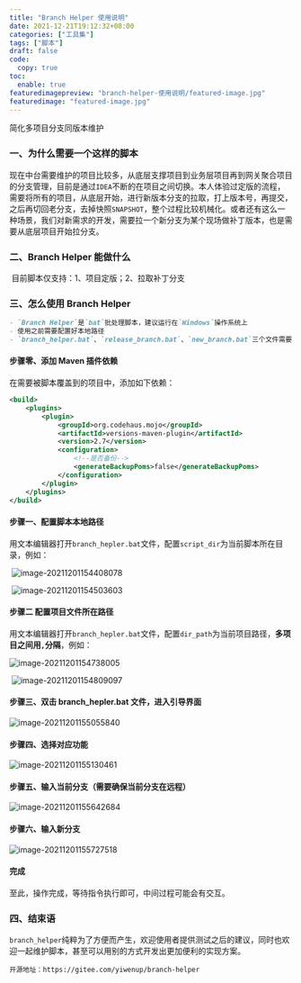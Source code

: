 ```yaml
---
title: "Branch Helper 使用说明"
date: 2021-12-21T19:12:32+08:00
categories: ["工具集"]
tags: ["脚本"]
draft: false
code:
  copy: true
toc:
  enable: true
featuredimagepreview: "branch-helper-使用说明/featured-image.jpg"
featuredimage: "featured-image.jpg"
---
```


简化多项目分支同版本维护

<!--more-->

### 一、为什么需要一个这样的脚本

​		现在中台需要维护的项目比较多，从底层支撑项目到业务层项目再到网关聚合项目的分支管理，目前是通过`IDEA`不断的在项目之间切换。本人体验过定版的流程，需要将所有的项目，从底层开始，进行新版本分支的拉取，打上版本号，再提交，之后再切回老分支，去掉快照`SNAPSHOT`，整个过程比较机械化。或者还有这么一种场景，我们对新需求的开发，需要拉一个新分支为某个现场做补丁版本，也是需要从底层项目开始拉分支。

### 二、Branch Helper 能做什么

​		目前脚本仅支持：1、项目定版；2、拉取补丁分支

### 三、怎么使用 Branch Helper

```markdown
- `Branch Helper`是`bat`批处理脚本，建议运行在`Windows`操作系统上
- 使用之前需要配置好本地路径
- `branch_helper.bat`、`release_branch.bat`、`new_branch.bat`三个文件需要放在统一目录下
```

#### 步骤零、添加 Maven 插件依赖

在需要被脚本覆盖到的项目中，添加如下依赖：

```xml
<build>
    <plugins>
        <plugin>
            <groupId>org.codehaus.mojo</groupId>
            <artifactId>versions-maven-plugin</artifactId>
            <version>2.7</version>
            <configuration>
                <!--是否备份-->
                <generateBackupPoms>false</generateBackupPoms>
            </configuration>
        </plugin>
    </plugins>
</build>
```

#### 步骤一、配置脚本本地路径

​		用文本编辑器打开`branch_hepler.bat`文件，配置`script_dir`为当前脚本所在目录，例如：

​		![image-20211201154408078](../images/image-20211201154408078.png)

​		![image-20211201154503603](../images/image-20211201154503603.png)

#### 步骤二 配置项目文件所在路径

​		用文本编辑器打开`branch_hepler.bat`文件，配置`dir_path`为当前项目路径，**多项目之间用`,`分隔**，例如：

  ![image-20211201154738005](../images/image-20211201154738005.png)

​		![image-20211201154809097](../images/image-20211201154809097.png)

#### 步骤三、双击 branch_hepler.bat 文件，进入引导界面

  ![image-20211201155055840](../images/image-20211201155055840.png)

#### 步骤四、选择对应功能

![image-20211201155130461](../images/image-20211201155130461.png)

#### 步骤五、输入当前分支（需要确保当前分支在远程）

![image-20211201155642684](../images/image-20211201155642684.png)

#### 步骤六、输入新分支

![image-20211201155727518](../images/image-20211201155727518.png)

#### 完成

至此，操作完成，等待指令执行即可，中间过程可能会有交互。

### 四、结束语

​		`branch_helper`纯粹为了方便而产生，欢迎使用者提供测试之后的建议，同时也欢迎一起维护脚本，甚至可以用别的方式开发出更加便利的实现方案。

    开源地址：https://gitee.com/yiwenup/branch-helper